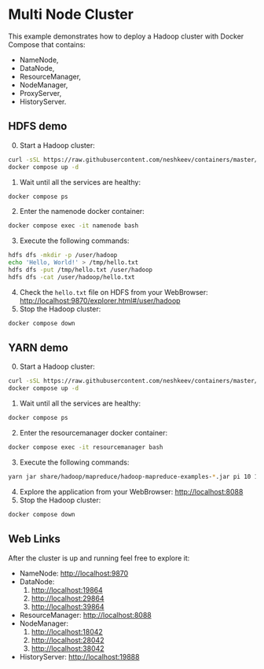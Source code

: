 # Multi Node Cluster

This example demonstrates how to deploy a Hadoop cluster with Docker Compose that contains:

- NameNode,
- DataNode,
- ResourceManager,
- NodeManager,
- ProxyServer,
- HistoryServer.

## HDFS demo

0. Start a Hadoop cluster:
```bash
curl -sSL https://raw.githubusercontent.com/neshkeev/containers/master/hadoop/examples/multi-node-cluster/docker-compose.yml > docker-compose.yml
docker compose up -d
```
1. Wait until all the services are healthy:
```bash
docker compose ps
```
2. Enter the namenode docker container:
```bash
docker compose exec -it namenode bash
```
3. Execute the following commands:
```bash
hdfs dfs -mkdir -p /user/hadoop
echo 'Hello, World!' > /tmp/hello.txt
hdfs dfs -put /tmp/hello.txt /user/hadoop
hdfs dfs -cat /user/hadoop/hello.txt
```
4. Check the `hello.txt` file on HDFS from your WebBrowser: [http://localhost:9870/explorer.html#/user/hadoop](http://localhost:9870/explorer.html#/user/hadoop)
5. Stop the Hadoop cluster:
```bash
docker compose down
```

## YARN demo

0. Start a Hadoop cluster:
```bash
curl -sSL https://raw.githubusercontent.com/neshkeev/containers/master/hadoop/examples/multi-node-cluster/docker-compose.yml > docker-compose.yml
docker compose up -d
```
1. Wait until all the services are healthy:
```bash
docker compose ps
```
2. Enter the resourcemanager docker container:
```bash
docker compose exec -it resourcemanager bash
```
3. Execute the following commands:
```bash
yarn jar share/hadoop/mapreduce/hadoop-mapreduce-examples-*.jar pi 10 15
```
4. Explore the application from your WebBrowser: [http://localhost:8088](http://localhost:8088)
5. Stop the Hadoop cluster:
```bash
docker compose down
```

## Web Links

After the cluster is up and running feel free to explore it:

- NameNode: [http://localhost:9870](http://localhost:9870)
- DataNode:
    1. [http://localhost:19864](http://localhost:19864)
    1. [http://localhost:29864](http://localhost:29864)
    1. [http://localhost:39864](http://localhost:39864)
- ResourceManager: [http://localhost:8088](http://localhost:8088)
- NodeManager:
    1. [http://localhost:18042](http://localhost:18042)
    1. [http://localhost:28042](http://localhost:28042)
    1. [http://localhost:38042](http://localhost:38042)
- HistoryServer: [http://localhost:19888](http://localhost:19888/jobhistory)
